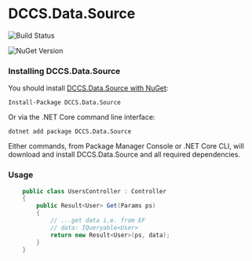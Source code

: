 # DCCS.Data.Source

![Build Status](https://img.shields.io/appveyor/ci/stephanmeissner/dccs-rest-data.svg)

![NuGet Version](https://img.shields.io/nuget/v/DCCS.Data.Source.svg)

### Installing DCCS.Data.Source

You should install [DCCS.Data.Source with NuGet](https://www.nuget.org/packages/DCCS.Data.Source/):

    Install-Package DCCS.Data.Source

Or via the .NET Core command line interface:

    dotnet add package DCCS.Data.Source

Either commands, from Package Manager Console or .NET Core CLI, will download and install DCCS.Data.Source and all required dependencies.

### Usage

```csharp
    public class UsersController : Controller
    {
        public Result<User> Get(Params ps)
        {
            // ...get data i.e. from EF
            // data: IQueryable<User>
            return new Result<User>(ps, data);
        }
    }
```
